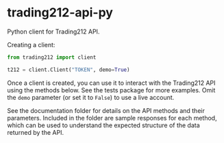 # trading212-api-py

Python client for Trading212 API.

Creating a client:

```python
from trading212 import client

t212 = client.Client("TOKEN", demo=True)
```

Once a client is created, you can use it to interact with the Trading212 API using the methods below. See the tests package for more examples. Omit the
`demo` parameter (or set it to `False`) to use a live account.

See the documentation folder for details on the API methods and their parameters. Included in the folder are sample responses for each method, which can be used to understand the expected structure of the data returned by the API.